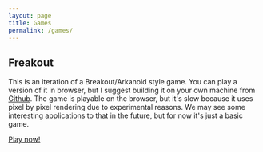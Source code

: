 ```yaml
---
layout: page
title: Games 
permalink: /games/
---
```

## Freakout

This is an iteration of a Breakout/Arkanoid style game. You can play a version of it in browser, but I suggest building it on your own machine from [Github](www.github.com/eikrt/freakout). The game is playable on the browser, but it's slow because it uses pixel by pixel rendering due to experimental reasons. We may see some interesting applications to that in the future, but for now it's just a basic game.

[Play now!](/freakout/)
